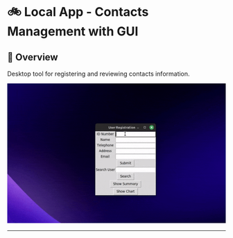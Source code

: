 #  :bike: Local App - Contacts Management with GUI

## :scroll: Overview 
Desktop tool for registering and reviewing contacts information.

![screenshot](pics/screengif.gif)

***
